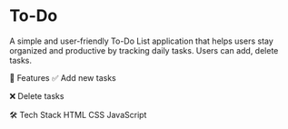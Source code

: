 # To-Do 
A simple and user-friendly To-Do List application that helps users stay organized and productive by tracking daily tasks. Users can add, delete tasks.

🚀 Features
✅ Add new tasks

❌ Delete tasks

🛠️ Tech Stack
HTML
CSS
JavaScript
